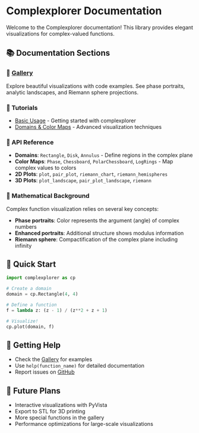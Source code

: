 # Complexplorer Documentation

Welcome to the Complexplorer documentation! This library provides elegant visualizations for complex-valued functions.

## 📚 Documentation Sections

### 🎨 [Gallery](gallery/README.md)
Explore beautiful visualizations with code examples. See phase portraits, analytic landscapes, and Riemann sphere projections.

### 📖 Tutorials
- [Basic Usage](../examples/plots_example.ipynb) - Getting started with complexplorer
- [Domains & Color Maps](../examples/domains_cmaps_example.ipynb) - Advanced visualization techniques

### 🔧 API Reference
- **Domains**: `Rectangle`, `Disk`, `Annulus` - Define regions in the complex plane
- **Color Maps**: `Phase`, `Chessboard`, `PolarChessboard`, `LogRings` - Map complex values to colors
- **2D Plots**: `plot`, `pair_plot`, `riemann_chart`, `riemann_hemispheres`
- **3D Plots**: `plot_landscape`, `pair_plot_landscape`, `riemann`

### 📐 Mathematical Background
Complex function visualization relies on several key concepts:
- **Phase portraits**: Color represents the argument (angle) of complex numbers
- **Enhanced portraits**: Additional structure shows modulus information
- **Riemann sphere**: Compactification of the complex plane including infinity

## 🚀 Quick Start

```python
import complexplorer as cp

# Create a domain
domain = cp.Rectangle(4, 4)

# Define a function
f = lambda z: (z - 1) / (z**2 + z + 1)

# Visualize!
cp.plot(domain, f)
```

## 🤝 Getting Help

- Check the [Gallery](gallery/README.md) for examples
- Use `help(function_name)` for detailed documentation
- Report issues on [GitHub](https://github.com/kuvychko/complexplorer/issues)

## 🔮 Future Plans

- Interactive visualizations with PyVista
- Export to STL for 3D printing
- More special functions in the gallery
- Performance optimizations for large-scale visualizations